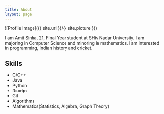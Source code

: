 ```yaml
---
title: About
layout: page
---
```

![Profile Image]({{ site.url }}/{{ site.picture }})

<p>I am Amit Sinha, 21, Final Year student at SHiv Nadar University. I am majoring in Computer Science and minoring in mathematics. I am interested in programming, Indian history and cricket.</p>



<h2>Skills</h2>

<ul class="skill-list">
	<li>C/C++</li>
	<li>Java</li>
	<li>Python</li>
	<li>Rscript</li>
	<li>Git</li>
	<li>Algorithms</li>
	<li>Mathematics(Statistics, Algebra, Graph Theory)</li>
</ul>

<!--<h2>Projects</h2>

<ul>
	<li><a href="https://github.com/">Lorem Lorem</a></li>
	<li><a href="https://github.com/">Ipsum Dolor</a></li>
	<li><a href="https://github.com/">Dolor Lorem</a></li>
</ul>
-->
